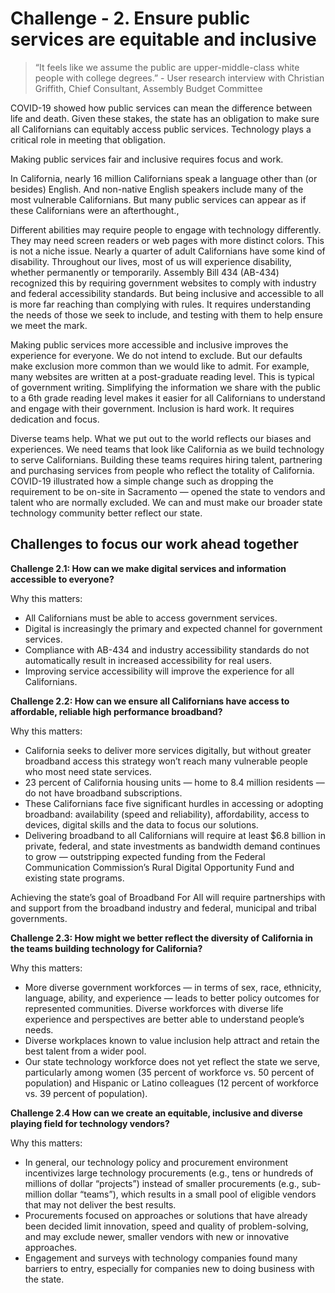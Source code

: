 # Challenge - 2. Ensure public services are equitable and inclusive

>“It feels like we assume the public are upper-middle-class white people with college degrees.” - User research interview with Christian Griffith, Chief Consultant, Assembly Budget Committee

COVID-19 showed how public services can mean the difference between life and death. Given these stakes, the state has an obligation to make sure all Californians can equitably access public services. Technology plays a critical role in meeting that obligation.

Making public services fair and inclusive requires focus and work. 

In California, nearly 16 million Californians speak a language other than (or besides) English. And non-native English speakers include many of the most vulnerable Californians. But many public services can appear as if these Californians were an afterthought.,  

Different abilities may require people to engage with technology differently. They may need screen readers or web pages with more distinct colors. This is not a niche issue. Nearly a quarter of adult Californians have some kind of disability. Throughout our lives, most of us will experience disability, whether permanently or temporarily. Assembly Bill 434 (AB-434) recognized this by requiring government websites to comply with industry and federal accessibility standards. But being inclusive and accessible to all is more far reaching than complying with rules. It requires understanding the needs of those we seek to include, and testing with them to help ensure we meet the mark.

Making public services more accessible and inclusive improves the experience for everyone. We do not intend to exclude. But our defaults make exclusion more common than we would like to admit. For example, many websites are written at a post-graduate reading level. This is typical of government writing. Simplifying the information we share with the public to a 6th grade reading level makes it easier for all Californians to understand and engage with their government. Inclusion is hard work. It requires dedication and focus.

Diverse teams help. What we put out to the world reflects our biases and experiences. We need teams that look like California as we build technology to serve Californians. Building these teams requires hiring talent, partnering and purchasing services from people who reflect the totality of California. COVID-19 illustrated how a simple change such as dropping the requirement to be on-site in Sacramento — opened the state to vendors and talent who are normally excluded. We can and must make our broader state technology community better reflect our state. 

## Challenges to focus our work ahead together

**Challenge 2.1: How can we make digital services and information accessible to everyone?**

Why this matters: 

- All Californians must be able to access government services.
- Digital is increasingly the primary and expected channel for government services.
- Compliance with AB-434 and industry accessibility standards do not automatically result in increased accessibility for real users.
- Improving service accessibility will improve the experience for all Californians. 

**Challenge 2.2: How can we ensure all Californians have access to affordable, reliable high performance broadband?**

Why this matters: 

- California seeks to deliver more services digitally, but without greater broadband access this strategy won’t reach many vulnerable people who most need state services.
- 23 percent of California housing units — home to 8.4 million residents — do not have broadband subscriptions.
- These Californians face five significant hurdles in accessing or adopting broadband: availability (speed and reliability), affordability, access to devices, digital skills and the data to focus our solutions.
- Delivering broadband to all Californians will require at least $6.8 billion in private, federal, and state investments as bandwidth demand continues to grow — outstripping expected funding from the Federal Communication Commission’s Rural Digital Opportunity Fund and existing state programs.

Achieving the state’s goal of Broadband For All will require partnerships with and support from the broadband industry and federal, municipal and tribal governments.

**Challenge 2.3: How might we better reflect the diversity of California in the teams building technology for California?**

Why this matters: 

- More diverse government workforces — in terms of sex, race, ethnicity, language, ability, and experience — leads to better policy outcomes for represented communities. Diverse workforces with diverse life experience and perspectives are better able to understand people’s needs.
- Diverse workplaces known to value inclusion help attract and retain the best talent from a wider pool.   
- Our state technology workforce does not yet reflect the state we serve, particularly among women (35 percent of workforce vs. 50 percent of population) and Hispanic or Latino colleagues (12 percent of workforce vs. 39 percent of population).

**Challenge 2.4 How can we create an equitable, inclusive and diverse playing field for technology vendors?**

Why this matters: 

- In general, our technology policy and procurement environment incentivizes large technology procurements (e.g., tens or hundreds of millions of dollar “projects”) instead of smaller procurements (e.g., sub-million dollar “teams”), which results in a small pool of eligible vendors that may not deliver the best results. 
- Procurements focused on approaches or solutions that have already been decided limit innovation, speed and quality of problem-solving, and may exclude newer, smaller vendors with new or innovative approaches.
- Engagement and surveys with technology companies found many barriers to entry, especially for companies new to doing business with the state.